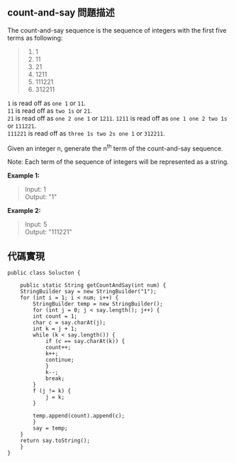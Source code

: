 ## count-and-say 問題描述

The count-and-say sequence is the sequence of integers with the first five terms as following:

> 1. 1
> 2. 11
> 3. 21
> 4. 1211
> 5. 111221
> 6. 312211

``1`` is read off as ``one 1`` or ``11``.  
``11`` is read off as ``two 1s`` or ``21``.   
``21`` is read off as ``one 2 one 1`` or ``1211``.
``1211`` is read off as ``one 1 one 2 two 1s`` or ``111221``.      
``111221`` is read off as ``three 1s two 2s one 1`` or ``312211``.

Given an integer n, generate the n<sup>th</sup> term of the count-and-say sequence.

Note: Each term of the sequence of integers will be represented as a string.

**Example 1:**  
>  Input: 1  
> Output: "1"

**Example 2:**  
> Input: 5  
> Output: "111221"

## 代碼實現
```
public class Solucton {

    public static String getCountAndSay(int num) {
	StringBuilder say = new StringBuilder("1");
	for (int i = 1; i < num; i++) {
	    StringBuilder temp = new StringBuilder();
	    for (int j = 0; j < say.length(); j++) {
		int count = 1;
		char c = say.charAt(j);
		int k = j + 1;
		while (k < say.length()) {
		    if (c == say.charAt(k)) {
			count++;
			k++;
			continue;
		    }
		    k--;
		    break;
		}
		f (j != k) {
		    j = k;
		}

		temp.append(count).append(c);
	    }
	    say = temp;
	}
	return say.toString();
    }
}

```


